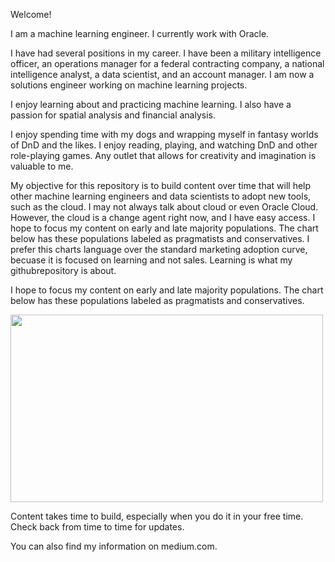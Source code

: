 

Welcome!

I am a machine learning engineer.  I currently work with Oracle. 

I have had several positions in my career.  I have been a military intelligence officer, an operations manager for a federal contracting company, a national intelligence analyst, a data scientist, and an account manager.  I am now a solutions engineer working on machine learning projects.

I enjoy learning about and practicing machine learning.  I also have a passion for spatial analysis and financial analysis.

I enjoy spending time with my dogs and wrapping myself in fantasy worlds of DnD and the likes.  I enjoy reading, playing, and watching DnD and other role-playing games.  Any outlet that allows for creativity and imagination is valuable to me.

My objective for this repository is to build content over time that will help other machine learning engineers and data scientists to adopt new tools, such as the cloud. I may not always talk about cloud or even Oracle Cloud. However, the cloud is a change agent right now, and I have easy access. I hope to focus my content on early and late majority populations.  The chart below has these populations labeled as pragmatists and conservatives.  I prefer this charts language over the standard marketing adoption curve, becuase it is focused on learning and not sales. Learning is what my githubrepository is about.

I hope to focus my content on early and late majority populations. The chart below has these populations labeled as pragmatists and conservatives. 

<img align="center" src="https://github.com/nicktoscano/profile/blob/main/AdoptionCurve.jpg" width="500" height="300" >

Content takes time to build, especially when you do it in your free time.  Check back from time to time for updates.

You can also find my information on medium.com.

